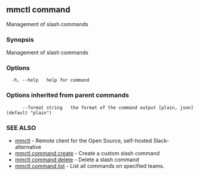 ## mmctl command

Management of slash commands

### Synopsis

Management of slash commands

### Options

```
  -h, --help   help for command
```

### Options inherited from parent commands

```
      --format string   the format of the command output [plain, json] (default "plain")
```

### SEE ALSO

* [mmctl](mmctl.md)	 - Remote client for the Open Source, self-hosted Slack-alternative
* [mmctl command create](mmctl_command_create.md)	 - Create a custom slash command
* [mmctl command delete](mmctl_command_delete.md)	 - Delete a slash command
* [mmctl command list](mmctl_command_list.md)	 - List all commands on specified teams.

